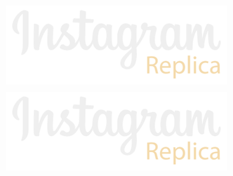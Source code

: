 ![IG logo](./public/Imitategram_logo_text-light.svg)

![Blog post](./public/Imitategram_logo_text-light.svg)